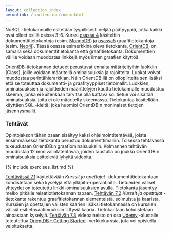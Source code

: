 ```yaml
---
layout: collection_index
permalink: /:collection/index.html
---
```


NoSQL -tietokannoille esitetään tyypillisesti neljää päätyyppiä, jotka kaikki ovat olleet esillä osissa 3-6. Kurssi [osassa 4](../osa4) käsiteltiin dokumenttitietokantoja (esim. [MongoDB][MongoDB]) ja [osassa5](../osa5) graafitietokantoja (esim. [Neo4j][Neo4j]). Tässä osassa esimerkkinä oleva tietokanta, [OrientDB][OrientDB], on samalla sekä dokumenttitietokanta että graafitietokanta. Dokumenttien välille voidaan muodostaa linkkejä myös ilman graafien käyttöä.

[MongoDB]: https://www.mongodb.com
[Neo4j]: https://neo4j.com
[OrientDB]: http://orientdb.com

OrientDB-tietokannan tietueet perustuvat ennalta määriteltyihin luokkiin (Class), joille voidaan määritellä ominaisuuksia ja rajoitteita. Luokat voivat muodostaa perintähierarkkian. Näin OrientDB:llä on oliopiirteitä sen lisäksi että se toteuttaa dokumentti- ja graafityyppiset tietomallit. Luokkien, ominaisuuksien ja rajoitteiden määrittelyjen kautta tietokannalle muodostuu skeema, jonka ei kuitenkaan tarvitse olla kattava so. tietue voi sisältää ominaisuuksia, joita ei ole määritelty skeemassa. Tietokantaa käsitellään käyttäen SQL -kieltä, joka huomioi OrientDB:n moninaiset tietojen jäsennysmallit.

### Tehtävät

Opintojakson tähän osaan sisältyy kaksi ohjelmointitehtävää, joista ensimmäisessä tietokanta perustuu dokumenttimalliin. Toisessa tehtävässä tukeudutaan OrientDB:n  graafiominaisuuksiin. Kolmannen tehtävän muodostaa 12 monivalintatehtävää, joiden taustalla on joukko OrientDB:n ominaisuuksia esitteleviä lyhyitä videoita.

{% include exercises_list.md %}

[Tehtävässä 7.1](tehtava71) käytettävään *Kurssit ja opettajat* -dokumenttitietokantaan kohdistetaan sekä kyselyjä että ylläpito-operaatioita. Tietueiden väliset yhteydet on toteutettu linkki-ominaisuuksien avulla. Tietokanta jäsentyy melko pitkälle relaatiotietokannan tapaan. [Tehtävän 7.2](tehtava72) *Kurssit ja opettajat* -tietokanta rakentuu graafitietokannan elementeistä, solmuista ja kaarista. Kurssien ja opettajien välisten kaarien lisäksi tietokannassa on kurssien välisiä esitietovaatimuuksiin liittyviä kaaria. Tietokantaan kohdistetaan ainoastaan kyselyjä. [Tehtävän 7.3](tehtava73) videoaineisto on osa [Udemy][Udemy] -alustalle toteutettua [OrientDB - Getting Started][OrientDB-Udemy] -verkkokurssia, jota voi opiskella veloituksetta. 

[Udemy]: https://www.udemy.com/
[OrientDB-Udemy]: https://www.udemy.com/orientdb-getting-started/


